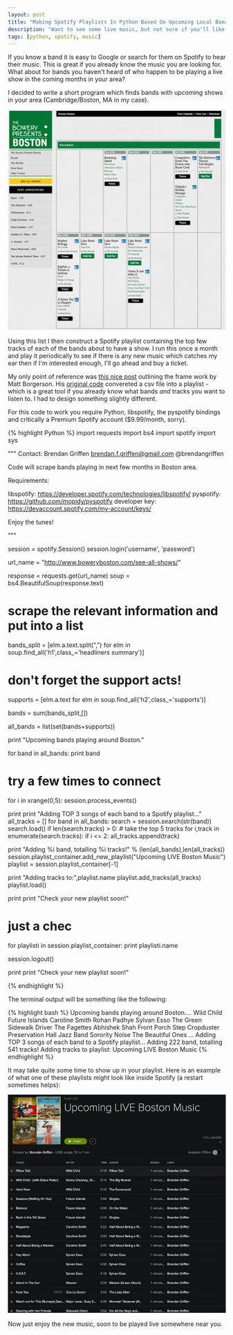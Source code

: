 ```yaml
---
layout: post
title: "Making Spotify Playlists In Python Based On Upcoming Local Bands"
description: "Want to see some live music, but not sure if you'll like the band? Try this out."
tags: [python, spotify, music]
---
```


If you know a band it is easy to Google or search for them on Spotify to hear their music. This is great if you already know the music you are looking for. What about for bands you haven't heard of who happen to be playing a live show in the coming months in your area? 

I decided to write a short program which finds bands with upcoming shows in your area (Cambridge/Boston, MA in my case). 

[![spotify-playlists](/assets/spotifylocalbands/bowery_boston.png)](/assets/spotifylocalbands/bowery_boston.png)

Using this list I then construct a Spotify playlist containing the top few tracks of each of the bands about to have a show. I run this once a month and play it periodically to see if there is any new music which catches my ear then if I'm interested enough, I'll go ahead and buy a ticket.

My only point of reference was [this nice post](https://mborgerson.com/creating-a-playlist-in-spotify-using-python/) outlining the frame work by Matt Borgerson. His [original code](https://github.com/mborgerson/spotify-playlist-from-csv) convereted a csv file into a playlist - which is a great tool if you already know what bands *and* tracks you want to listen to. I had to design something slightly different.

For this code to work you require Python, libspotify, the pyspotify bindings and critically a Premium Spotify account ($9.99/month, sorry).

{% highlight Python %}
import requests
import bs4
import spotify
import sys

"""
Contact: Brendan Griffen brendan.f.griffen@gmail.com @brendangriffen

Code will scrape bands playing in next few months in Boston area.

Requirements:

libspotify:     https://developer.spotify.com/technologies/libspotify/
pyspotify:      https://github.com/mopidy/pyspotify
developer key:  https://devaccount.spotify.com/my-account/keys/

Enjoy the tunes!

"""

session = spotify.Session()
session.login('username', 'password')

url_name = "http://www.boweryboston.com/see-all-shows/"

response = requests.get(url_name)
soup = bs4.BeautifulSoup(response.text)

# scrape the relevant information and put into a list
bands_split = [elm.a.text.split(",") for elm in soup.find_all('h1',class_='headliners summary')]

# don't forget the support acts!
supports = [elm.a.text for elm in soup.find_all('h2',class_='supports')]

bands = sum(bands_split,[])

all_bands = list(set(bands+supports))

print "Upcoming bands playing around Boston."

for band in all_bands:
    print band

# try a few times to connect
for i in xrange(0,5):
    session.process_events()

print
print "Adding TOP 3 songs of each band to a Spotify playlist..."
all_tracks = []
for band in all_bands:
    search = session.search(str(band))
    search.load()
    if len(search.tracks) > 0:
        # take the top 5 tracks
        for i,track in enumerate(search.tracks):
            if i <= 2:
                all_tracks.append(track)


print "Adding %i band, totalling %i tracks!" % (len(all_bands),len(all_tracks))
session.playlist_container.add_new_playlist("Upcoming LIVE Boston Music")
playlist = session.playlist_container[-1]

print "Adding tracks to:",playlist.name
playlist.add_tracks(all_tracks)
playlist.load()

print
print "Check your new playlist soon!"

# just a chec
for playlisti in session.playlist_container:
    print playlisti.name

session.logout()

print
print "Check your new playlist soon!"

{% endhighlight %}

The terminal output will be something like the following:

{% highlight bash %}
Upcoming bands playing around Boston....
Wild Child
Future Islands
Caroline Smith
Rohan Padhye
Sylvan Esso
The Green
Sidewalk Driver
The Fagettes
Abhishek Shah
Front Porch Step
Cropduster
Preservation Hall Jazz Band
Sorority Noise
The Beautiful Ones
...
Adding TOP 3 songs of each band to a Spotify playlist...
Adding 222 band, totalling 541 tracks!
Adding tracks to playlist: Upcoming LIVE Boston Music
{% endhighlight %}

It may take quite some time to show up in your playlist. Here is an example of what one of these playlists might look like inside Spotify (a restart sometimes helps):

[![spotify-playlists](/assets/spotifylocalbands/spotify_playlist.png)](/assets/spotifylocalbands/spotify_playlist.png)

Now just enjoy the new music, soon to be played live somewhere near you.

